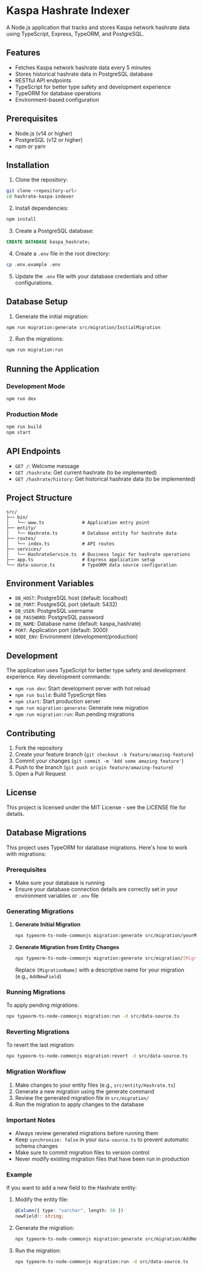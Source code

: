 # Kaspa Hashrate Indexer

A Node.js application that tracks and stores Kaspa network hashrate data using TypeScript, Express, TypeORM, and PostgreSQL.

## Features

- Fetches Kaspa network hashrate data every 5 minutes
- Stores historical hashrate data in PostgreSQL database
- RESTful API endpoints
- TypeScript for better type safety and development experience
- TypeORM for database operations
- Environment-based configuration

## Prerequisites

- Node.js (v14 or higher)
- PostgreSQL (v12 or higher)
- npm or yarn

## Installation

1. Clone the repository:
```bash
git clone <repository-url>
cd hashrate-kaspa-indexer
```

2. Install dependencies:
```bash
npm install
```

3. Create a PostgreSQL database:
```sql
CREATE DATABASE kaspa_hashrate;
```

4. Create a `.env` file in the root directory:
```bash
cp .env.example .env
```

5. Update the `.env` file with your database credentials and other configurations.

## Database Setup

1. Generate the initial migration:
```bash
npm run migration:generate src/migration/InitialMigration
```

2. Run the migrations:
```bash
npm run migration:run
```

## Running the Application

### Development Mode
```bash
npm run dev
```

### Production Mode
```bash
npm run build
npm start
```

## API Endpoints

- `GET /`: Welcome message
- `GET /hashrate`: Get current hashrate (to be implemented)
- `GET /hashrate/history`: Get historical hashrate data (to be implemented)

## Project Structure

```
src/
├── bin/
│   └── www.ts              # Application entry point
├── entity/
│   └── Hashrate.ts         # Database entity for hashrate data
├── routes/
│   └── index.ts            # API routes
├── services/
│   └── HashrateService.ts  # Business logic for hashrate operations
├── app.ts                  # Express application setup
└── data-source.ts          # TypeORM data source configuration
```

## Environment Variables

- `DB_HOST`: PostgreSQL host (default: localhost)
- `DB_PORT`: PostgreSQL port (default: 5432)
- `DB_USER`: PostgreSQL username
- `DB_PASSWORD`: PostgreSQL password
- `DB_NAME`: Database name (default: kaspa_hashrate)
- `PORT`: Application port (default: 3000)
- `NODE_ENV`: Environment (development/production)

## Development

The application uses TypeScript for better type safety and development experience. Key development commands:

- `npm run dev`: Start development server with hot reload
- `npm run build`: Build TypeScript files
- `npm start`: Start production server
- `npm run migration:generate`: Generate new migration
- `npm run migration:run`: Run pending migrations

## Contributing

1. Fork the repository
2. Create your feature branch (`git checkout -b feature/amazing-feature`)
3. Commit your changes (`git commit -m 'Add some amazing feature'`)
4. Push to the branch (`git push origin feature/amazing-feature`)
5. Open a Pull Request

## License

This project is licensed under the MIT License - see the LICENSE file for details.

## Database Migrations

This project uses TypeORM for database migrations. Here's how to work with migrations:

### Prerequisites
- Make sure your database is running
- Ensure your database connection details are correctly set in your environment variables or `.env` file

### Generating Migrations

1. **Generate Initial Migration**
   ```bash
   npx typeorm-ts-node-commonjs migration:generate src/migration/yourMigrationName -d src/data-source.ts
   ```

2. **Generate Migration from Entity Changes**
   ```bash
   npx typeorm-ts-node-commonjs migration:generate src/migration/[MigrationName] -d src/data-source.ts
   ```
   Replace `[MigrationName]` with a descriptive name for your migration (e.g., `AddNewField`)

### Running Migrations

To apply pending migrations:
```bash
npx typeorm-ts-node-commonjs migration:run -d src/data-source.ts
```

### Reverting Migrations

To revert the last migration:
```bash
npx typeorm-ts-node-commonjs migration:revert -d src/data-source.ts
```

### Migration Workflow

1. Make changes to your entity files (e.g., `src/entity/Hashrate.ts`)
2. Generate a new migration using the generate command
3. Review the generated migration file in `src/migration/`
4. Run the migration to apply changes to the database

### Important Notes

- Always review generated migrations before running them
- Keep `synchronize: false` in your `data-source.ts` to prevent automatic schema changes
- Make sure to commit migration files to version control
- Never modify existing migration files that have been run in production

### Example

If you want to add a new field to the Hashrate entity:

1. Modify the entity file:
   ```typescript
   @Column({ type: "varchar", length: 50 })
   newField!: string;
   ```

2. Generate the migration:
   ```bash
   npx typeorm-ts-node-commonjs migration:generate src/migration/AddNewField -d src/data-source.ts
   ```

3. Run the migration:
   ```bash
   npx typeorm-ts-node-commonjs migration:run -d src/data-source.ts
   ``` 